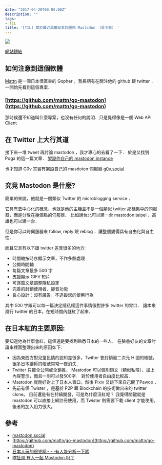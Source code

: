 ```yaml
---
date: "2017-04-20T00:00:00Z"
description: ""
tags:
- TIL
title: '[TIL] 關於最近風靡日本的服務 Mastodon （長毛象） '
---
```


![](https://assets.mastodon.social/assets/fluffy-elephant-friend-6b47d8e924332955795ff4b2d8fc446437d26b28bfc67d6be2a4d88995ab2c1f.png)

[網站鏈結](https://mastodon.social/about)


## 如何注意到這個軟體

[Mattn](https://github.com/mattn) 是一個日本很厲害的 Gopher ，我長期有在關注他的 github 跟 twitter ． 一開始先看到這個專案．


### [https://github.com/mattn/go-mastodon](https://github.com/mattn/go-mastodon)

那時候還不知道叫什麼專案，也沒有任何的說明．只是覺得像是一個 Web API Client



## 在 Twitter 上大行其道

接下來一堆 tweet 再討論 mastodon ，我才專心的去看了一下． 於是又找到 Poga 的這一篇文章． [架設你自己的 mastodon instance](https://medium.com/@poga/%E6%9E%B6%E8%A8%AD%E4%BD%A0%E8%87%AA%E5%B7%B1%E7%9A%84-mastodon-instance-858a658e9494)

也才知道 G0v 其實有架設自己的 masdoton 伺服器 [g0v.social](https://g0v.social/about)

## 究竟 Mastodon 是什麼?

簡單的來說，他就是一個類似 Twitter 的 microblogging service ． 

它具有去中心化的概念，也就是他的主機並不是一個類似 twitter 那樣集中的伺服器，而是分散在幾個點的伺服器． 比如說台北可以建一台 mastodon.taipei ，高雄也可以建一台．

但是你可以跨伺服器來 follow, reply 跟 reblog ．讓整個變得具有自由化與自主性．

而且它具有以下跟 twitter 差異很多的地方:

- 時間軸按時序顯示文章，不作多餘處理
- 公開時間軸
- 每篇文章最多 500 字
- 支援顯示 GIFV 短片
- 可逐篇文章調整隱私設定
- 完善的封鎖使用者、靜音功能
- 良心設計︰沒有廣告，不追蹤您的使用行為

其中 500 字跟可以每一篇決定隱私權這件事情很對許多 twitter 的胃口． 讓本來風行 twitter 的日本，在短時間內就紅了起來．

## 在日本紅的主要原因:

要知道他為什麼會紅，這個還是要找到熟悉日本的一些人．  在臉書好友的文章討論串裡面整理出來的原因如下:

- 因為東西方對兒童色情的認知差很多，Twitter 會封鎖發二次元 H 圖的帳號，很多日本繪師的帳號常常一夜消失．
- Twitter 只能全公開或全鎖推， Mastodon 可以個別鎖文（類似私噗）、加上內容警示，而且一則可以發500字． 對於使用者自由度比較高．
- Mastodon 就剛好對上了日本人胃口，然後 Pixiv 又跳下來自己開了Pawoo ．
- 先前有個 Twister ，是基於 P2P 跟 Blockchain 的技術做出來的 twitter clone。 目前還是有在持續開發，可是為什麼沒紅呢？ 我覺得關鍵就是 mastodon 可以直接上網註冊使用，而 Twister 則需要下載 client 才能使用。 後者的加入阻力很大。



## 參考

- [mastodon.social](https://mastodon.social/about)
- [https://github.com/mattn/go-mastodon](https://github.com/mattn/go-mastodon)
- [日本人玩的很兇啊⋯⋯有人能分析一下嗎](https://www.facebook.com/photo.php?fbid=10212517560195424&set=a.1358129554705.2054219.1275503618&type=3&theater)
- [瞎扯淡 有人一起 Mastodon 吗？](https://ruby-china.org/topics/32724)